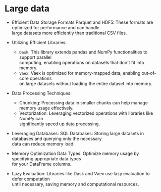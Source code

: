 # Large data



* Efficient Data Storage Formats
Parquet and HDF5: These formats are optimized for performance and can handle   
large datasets more efficiently than traditional CSV files.  

* Utilizing Efficient Libraries:
  - `Dask`: This library extends pandas and NumPy functionalities to support parallel  
    computing, enabling operations on datasets that don't fit into memory.  
  - `Vaex`: Vaex is optimized for memory-mapped data, enabling out-of-core operations  
    on large datasets without loading the entire dataset into memory.  

* Data Processing Techniques:
  - Chunking: Processing data in smaller chunks can help manage memory usage effectively.    
  - Vectorization: Leveraging vectorized operations with libraries like NumPy can  
    significantly speed up data processing.  

* Leveraging Databases:
  SQL Databases: Storing large datasets in databases and querying only the necessary  
  data can reduce memory load.   

* Memory Optimization
  Data Types: Optimize memory usage by specifying appropriate data types  
  for your DataFrame columns.   

* Lazy Evaluation: Libraries like Dask and Vaex use lazy evaluation to defer computation  
  until necessary, saving memory and computational resources.
